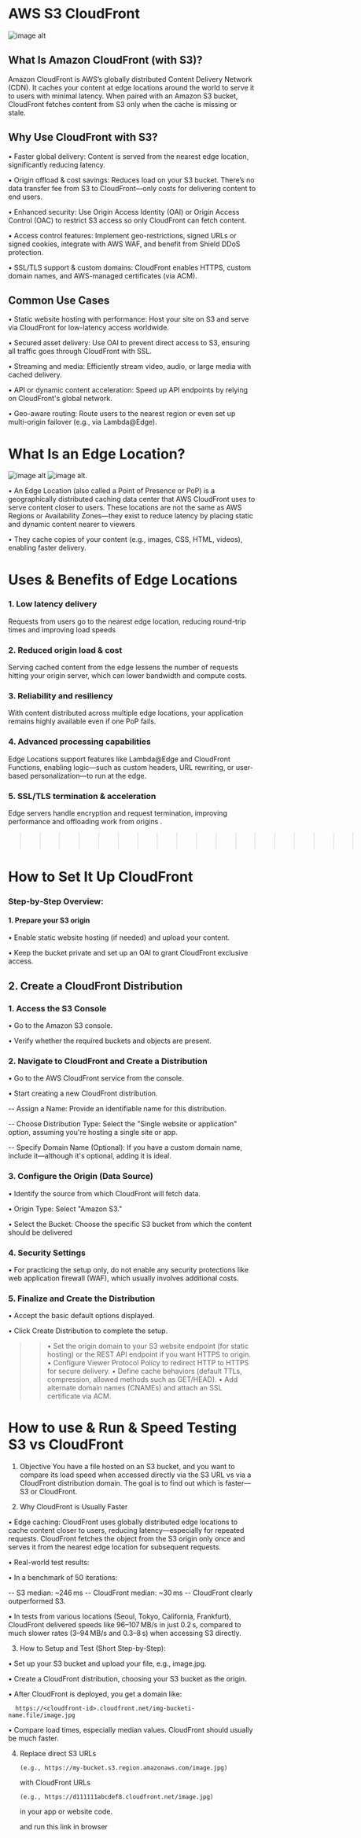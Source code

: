 
<h1>AWS S3 CloudFront</h1>

![image alt](https://github.com/nikiimisal/S3-CLI-IAm/blob/main/img/cloudfront.png?raw=true)

<h2>What Is Amazon CloudFront (with S3)?</h2>

Amazon CloudFront is AWS’s globally distributed Content Delivery Network (CDN). 
It caches your content at edge locations around the world to serve it to users with minimal latency. When paired with an Amazon S3 bucket, CloudFront fetches content from S3 only when the cache is missing or stale.

<h2>Why Use CloudFront with S3?</h2>

• Faster global delivery: Content is served from the nearest edge location, significantly reducing latency.

• Origin offload & cost savings: Reduces load on your S3 bucket. There’s no data transfer fee from S3 to CloudFront—only costs for delivering content to end users.

• Enhanced security: Use Origin Access Identity (OAI) or Origin Access Control (OAC) to restrict S3 access so only CloudFront can fetch content.

• Access control features: Implement geo-restrictions, signed URLs or signed cookies, integrate with AWS WAF, and benefit from Shield DDoS protection.

• SSL/TLS support & custom domains: CloudFront enables HTTPS, custom domain names, and AWS-managed certificates (via ACM).

<h2>Common Use Cases</h2>

• Static website hosting with performance: Host your site on S3 and serve via CloudFront for low-latency access worldwide.

• Secured asset delivery: Use OAI to prevent direct access to S3, ensuring all traffic goes through CloudFront with SSL.

• Streaming and media: Efficiently stream video, audio, or large media with cached delivery.

• API or dynamic content acceleration: Speed up API endpoints by relying on CloudFront's global network.

• Geo-aware routing: Route users to the nearest region or even set up multi-origin failover (e.g., via Lambda@Edge).

<h1>What Is an Edge Location?</h1>

![image alt](https://github.com/nikiimisal/S3-CLI-IAm/blob/main/cloudfront_location_edge.png?raw=true)  ![image alt](https://github.com/nikiimisal/S3-CLI-IAm/blob/main/cloudfront.jpg?raw=true).


• An Edge Location (also called a Point of Presence or PoP) is a geographically distributed caching data center that AWS CloudFront uses to serve content closer to users. These locations are not the same as AWS Regions or Availability Zones—they exist to reduce latency by placing static and dynamic content nearer to viewers

• They cache copies of your content (e.g., images, CSS, HTML, videos), enabling faster delivery.

<h1>Uses & Benefits of Edge Locations</h1>

<h3>1. Low latency delivery</h3>

Requests from users go to the nearest edge location, reducing round-trip times and improving load speeds

<h3>2. Reduced origin load & cost</h3>

Serving cached content from the edge lessens the number of requests hitting your origin server, which can lower bandwidth and compute costs.

<h3>3. Reliability and resiliency</h3>

With content distributed across multiple edge locations, your application remains highly available even if one PoP fails.

<h3>4. Advanced processing capabilities</h3>

Edge Locations support features like Lambda@Edge and CloudFront Functions, enabling logic—such as custom headers, URL rewriting, or user-based personalization—to run at the edge.

<h3>5. SSL/TLS termination & acceleration</h3>

Edge servers handle encryption and request termination, improving performance and offloading work from origins .

>>>>>>>>>>>>>>>>>>>>>>>>>>>>>>>>>>>>>>>>>>>>>>>>>>>>>>>>>>>>>>>>>>>>>>>>>>>>>>>>>>>>>>>>>>>>>>>>>>>>>>>>>>>>>>>>>>>>>>>>>>>>>>>>>>>>>>>>>>>>>>>>>>>>>>>>>>>>>>>>>>>>>>>>>>>>>>>>>>.*


<h1>How to Set It Up CloudFront</h1>

<h3>Step‑by‑Step Overview:</h3>

  <h4>1. Prepare your S3 origin</h4>

 • Enable static website hosting (if needed) and upload your content.

 • Keep the bucket private and set up an OAI to grant CloudFront exclusive access.

 <h2>2. Create a CloudFront Distribution</h2>


 <h3>1. Access the S3 Console</h3>

•  Go to the Amazon S3 console.

• Verify whether the required buckets and objects are present.


<h3>2. Navigate to CloudFront and Create a Distribution</h3>

• Go to the AWS CloudFront service from the console.

• Start creating a new CloudFront distribution.

 -- Assign a Name: Provide an identifiable name for this distribution.

 -- Choose Distribution Type: Select the "Single website or application" option, assuming you're hosting a single site or app.

 -- Specify Domain Name (Optional): If you have a custom domain name, include it—although it's optional, adding it is ideal.

<h3>3. Configure the Origin (Data Source)</h3>

• Identify the source from which CloudFront will fetch data.

• Origin Type: Select "Amazon S3."

• Select the Bucket: Choose the specific S3 bucket from which the content should be delivered

<h3>4. Security Settings</h3>

• For practicing the setup only, do not enable any security protections like web application firewall (WAF), which usually involves additional costs.

<h3>5. Finalize and Create the Distribution</h3>

• Accept the basic default options displayed.

• Click Create Distribution to complete the setup.

>>• Set the origin domain to your S3 website endpoint (for static hosting) or the REST API endpoint if you want HTTPS to origin.
  • Configure Viewer Protocol Policy to redirect HTTP to HTTPS for secure delivery.
  • Define cache behaviors (default TTLs, compression, allowed methods such as GET/HEAD).
  • Add alternate domain names (CNAMEs) and attach an SSL certificate via ACM.



<h1>How to use & Run & Speed Testing S3 vs CloudFront</h1>

1. Objective
You have a file hosted on an S3 bucket, and you want to compare its load speed when accessed directly via the S3 URL vs via a CloudFront distribution domain. The goal is to find out which is faster—S3 or CloudFront.

2. Why CloudFront is Usually Faster

• Edge caching: CloudFront uses globally distributed edge locations to cache content closer to users, reducing latency—especially for repeated requests. CloudFront fetches the object from the S3 origin only once   and serves it from the nearest edge location for subsequent requests.


• Real-world test results:

• In a benchmark of 50 iterations:

-- S3 median: ~246 ms
-- CloudFront median: ~30 ms
-- CloudFront clearly outperformed S3. 

• In tests from various locations (Seoul, Tokyo, California, Frankfurt), CloudFront delivered speeds like 96–107 MB/s in just 0.2 s, compared to much slower rates (3–94 MB/s and 0.3–8 s) when accessing S3 directly. 


3. How to Setup and Test (Short Step-by-Step):

• Set up your S3 bucket and upload your file, e.g., image.jpg.

• Create a CloudFront distribution, choosing your S3 bucket as the origin.

• After CloudFront is deployed, you get a domain like:
                   
      https://<cloudfront-id>.cloudfront.net/img-bucketi-name.file/image.jpg

• Compare load times, especially median values. CloudFront should usually be much faster.

4. Replace direct S3 URLs

       (e.g., https://my-bucket.s3.region.amazonaws.com/image.jpg)
    with CloudFront URLs

       (e.g., https://d111111abcdef8.cloudfront.net/image.jpg)
   in your app or website code.<br>

   and run this link in browser





